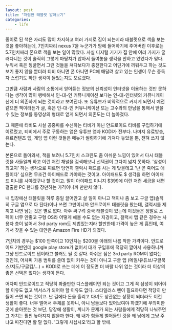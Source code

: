 ```yaml
---
layout: post
title: "저렴한 태블릿 알아보기"
categories:
    - life
---
```


종이로 된 책은 자리도 많이 차지하고 여러 가지로 짐이 되는지라 태블릿으로 책을 보는 것을 좋아하는데, 7인치짜리 nexus 7을 누군가가 맘에 들어하기에 주어버린 이후로는 5.7인치짜리 폰으로 책을 보는 일이 많았다. 사실 디지털 기기가 집 안에 여러 가지가 굴러다니는 것이 솔직히 그렇게 마땅치가 않아서 들여놓을 생각을 안하고 있었다가 맞다. 누워서 혹은 뒹굴면서 그런 것들을 쳐다보다가 충전한다고 어딘가에 끼워두고 하는 것도 보기 좋지 않을 뿐더러 티비 아니면 폰 아니면 PC에 매달려 살고 있는 인생이 무슨 중독자 스럽기도 하단 생각이 들었는지도 모르겠다. 

그만큼 사람과 사람의 소통에서 얻어듣는 정보의 신뢰성이 인터넷을 이용하는 것만 못하다는 생각이 많이 팽배해서 인-대-인 커뮤니케이션 보다는 인-대-인터넷의 커뮤니케이션에 더 의존하게 되는 것이라고 보여진다. 또 유튜브가 비약적으로 커지게 되면서 예전 같으면 책이라든가 글, 혹은 인-대-인 커뮤니케이션 또는 고수와의 만남을 통해서 얻을 수 있는 정보를 동영상의 형태로 얻게 되면서 의존도는 더 높아졌다.

그 때문에 티비도 사실 공중파를 수신하는 티비가 아닌 안드로이드 티비를 구입하기에 이르렀고, 티비에서 주로 구동하는 앱은 유튜브 앱과 KODI가 전부다. 나머지 유료방송, 유료컨텐츠 앱, 게임 앱 이런 것들은 메뉴가 썰렁하기에 가져다 놓았을 뿐, 전혀 쓰지 않는다.

본론으로 돌아와서, 책을 보려니 5.7인치 스크린도 좀 아쉬운 느낌이 있어서 다시 태블릿을 사들일까 하고 이런 저런 채널을 검색해보니 선택권이 그다지 넓지 못하다. '삼성이 최고지' 하는 생각으로 찌르면 당연히 갤럭시 패드를 사는 게 맞을테고 '난 곧 죽어도 애플이다' 싶으면 무조건 아이패드로 가야하는 것이고. 아이패드도 $ 생각을 하면 아이패드 미니를 사야겠구나 할 것이고. 말이 아이패드 미니지 $399에 이런 저런 세금을 내면 걸출한 PC 한대를 장만하는 가격이니까 만만치 않다.

내 입장에선 태블릿을 하루 종일 끌어안고 살 일이 아니고 책이나 좀 보고 구글 앱(솔직히 구글 앱으로 다 된다)이나 쓰면 그만이니까 안드로이드 태블릿을 봤는데, 갤럭시를 제끼고 나면 남는 것은 별로 없다. 아주 싸구려 중국 태블릿이 있는데 이것들은 정말로 스펙이 너무 안좋고 구형 OS라 어떻게 해볼 수도 없는 지경이고, 갤럭시 탭 같은 경우는 사용자 층이 넓어서 3rd party rom도 제법있는지라 할만한데 가격이 높은 게 흠인데, 여기서 찾을 수 있는 대안은 Amazon Fire HD가 되겠다.

7인치의 경우는 $100 안쪽이고 10인치는 $200불 아래의 나름 착한 가격이다. 안드로이드 기반인데 google play store가 없어서 대개 구입후에 적당히 깔아서 사용하니까 그냥 안드로이드 탭이라고 불러도 될 것 같다. 아쉬운 점은 3rd party ROM이 없다는 것인데, 어차피 가용 범위를 쓸데 없이 키우는 것이 아니고 구글 앱 (메일/유튜브/구글북스/지도/구글킵/...) + KODI로 쓰는 데에 이 정도면 더 바랄 나위 없는 것이라 더 이상의 좋은 선택은 없다는 생각이 든다.

어차피 안드로이드고 적당히 봐줄만한 디스플레이면 되는 것이고 그게 꼭 삼성이 되어야 할 이유도 없고 넥서스가 되어야 할 이유도 없다. 스타일러스 팬이 필요하다면 적당히 만들어 쓰면 되는 것이고. 난 길에다 돈을 흘리고 다녀도 상관없는 상황이 되더라도 이런 생활이 좋다. 너무 벌어서 주체를 못하니, 아니 남들보다 있어보여야 하겠기에 무의미한 곳에 쏟아붓는 것 보단, 당장에 생활이, 끼니가 문제가 되는 사람들에게 적당히 나눠주면 그 가치는 훨씬 높아지지 않을까 한다. 왜 내가 힘들게 벌어들인 것을 왜 남에게 그냥 주냐고 따진다면 할 말 없다. '그렇게 사십시오'라고 할 밖에.